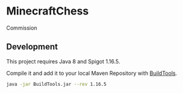 # MinecraftChess

Commission

## Development

This project requires Java 8 and Spigot 1.16.5.

Compile it and add it to your local Maven Repository with [BuildTools](https://www.spigotmc.org/wiki/buildtools/).

```bash
java -jar BuildTools.jar --rev 1.16.5
```
